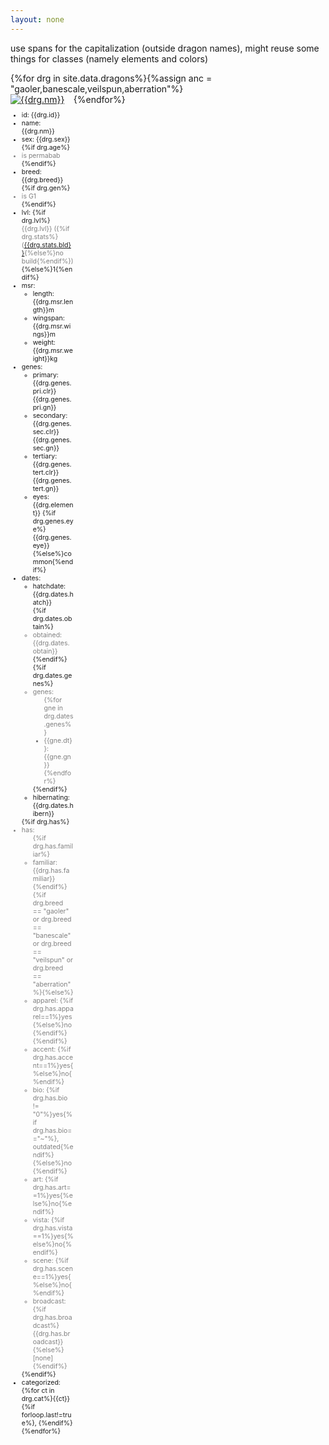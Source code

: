 ```yaml
---
layout: none
---
```

<style>.opt{color:#808080;}
figure{margin:0; width:20%;} #box{display:flex; flex-wrap:wrap;}
figcaption{font-size:.75em;}

/*color hell; generated courtesy https://flightrising.fandom.com/wiki/Colors + concatenate on google sheets*/
.c1{background:#FFFDEA;color:#000;} /*Maize*/
.c2{background:#FFEFDC;color:#000;} /*Cream*/
.c3{background:#D8D6CD;color:#000;} /*Antique*/
.c4{background:#FFFFFF;color:#000;} /*White*/
.c5{background:#D8D7D8;color:#000;} /*Moon*/
.c6{background:#F1F3FF;color:#000;} /*Ice*/
.c7{background:#E1DFFF;color:#000;} /*Orca*/
.c8{background:#C8BECE;color:#000;} /*Platinum*/
.c9{background:#BBBABF;color:#000;} /*Silver*/
.c10{background:#9D9D9F;color:#000;} /*Dust*/
.c11{background:#808080;color:#000;} /*Grey*/
.c12{background:#9494A9;color:#000;} /*Smoke*/
.c13{background:#545365;color:#fff;} /*Gloom*/
.c14{background:#413C40;color:#fff;} /*Lead*/
.c15{background:#4D484F;color:#fff;} /*Shale*/
.c16{background:#636268;color:#fff;} /*Flint*/
.c17{background:#555555;color:#fff;} /*Charcoal*/
.c18{background:#4B4946;color:#fff;} /*Coal*/
.c19{background:#352C27;color:#fff;} /*Oilslick*/
.c20{background:#333333;color:#fff;} /*Black*/
.c21{background:#1D2224;color:#fff;} /*Obsidian*/
.c22{background:#252A24;color:#fff;} /*Eldritch*/
.c23{background:#292B38;color:#fff;} /*Midnight*/
.c24{background:#3A2E44;color:#fff;} /*Shadow*/
.c25{background:#4C2A4F;color:#fff;} /*Blackberry*/
.c26{background:#6E235D;color:#fff;} /*Mulberry*/
.c27{background:#863290;color:#fff;} /*Plum*/
.c28{background:#724D79;color:#fff;} /*Wisteria*/
.c29{background:#8F7C8B;color:#000;} /*Thistle*/
.c30{background:#A794B2;color:#000;} /*Fog*/
.c31{background:#E1CDFE;color:#000;} /*Mist*/
.c32{background:#CCA4E0;color:#000;} /*Lavender*/
.c33{background:#9778BE;color:#000;} /*Heather*/
.c34{background:#A261CF;color:#000;} /*Purple*/
.c35{background:#DA4FFF;color:#000;} /*Orchid*/
.c36{background:#993BD1;color:#fff;} /*Amethyst*/
.c37{background:#7930B5;color:#fff;} /*Nightshade*/
.c38{background:#643F9C;color:#fff;} /*Violet*/
.c39{background:#580FC0;color:#fff;} /*Grape*/
.c40{background:#4D2C89;color:#fff;} /*Royal*/
.c41{background:#3F2B66;color:#fff;} /*Eggplant*/
.c42{background:#525195;color:#fff;} /*Iris*/
.c43{background:#757ADB;color:#fff;} /*Storm*/
.c44{background:#484AA1;color:#fff;} /*Twilight*/
.c45{background:#2D237A;color:#fff;} /*Indigo*/
.c46{background:#0D0A5B;color:#fff;} /*Sapphire*/
.c47{background:#212B5F;color:#fff;} /*Navy*/
.c48{background:#013485;color:#fff;} /*Cobalt*/
.c49{background:#1C51E7;color:#fff;} /*Ultramarine*/
.c50{background:#324BA9;color:#fff;} /*Blue*/
.c51{background:#4866D5;color:#fff;} /*Periwinkle*/
.c52{background:#2F83FF;color:#000;} /*Lapis*/
.c53{background:#6394DD;color:#000;} /*Splash*/
.c54{background:#76A8FF;color:#000;} /*Cornflower*/
.c55{background:#AEC8FF;color:#000;} /*Sky*/
.c56{background:#7895C1;color:#000;} /*Stonewash*/
.c57{background:#444F69;color:#fff;} /*Overcast*/
.c58{background:#556979;color:#fff;} /*Steel*/
.c59{background:#2F4557;color:#fff;} /*Denim*/
.c60{background:#0D1E25;color:#fff;} /*Abyss*/
.c61{background:#0B2D46;color:#fff;} /*Phthalo*/
.c62{background:#0A3D67;color:#fff;} /*Azure*/
.c63{background:#0086CE;color:#000;} /*Caribbean*/
.c64{background:#2B768F;color:#fff;} /*Teal*/
.c65{background:#00B4D5;color:#000;} /*Cerulean*/
.c66{background:#00FFF1;color:#000;} /*Cyan*/
.c67{background:#9AEAEF;color:#000;} /*Robin*/
.c68{background:#72C4C4;color:#000;} /*Aqua*/
.c69{background:#3CA2A4;color:#000;} /*Turquoise*/
.c70{background:#8DBCB4;color:#000;} /*Spruce*/
.c71{background:#E2FFE6;color:#000;} /*Pistachio*/
.c72{background:#B2E2BD;color:#000;} /*Seafoam*/
.c73{background:#9AFFC7;color:#000;} /*Mint*/
.c74{background:#61AB89;color:#000;} /*Jade*/
.c75{background:#148E67;color:#fff;} /*Spearmint*/
.c76{background:#005D48;color:#fff;} /*Thicket*/
.c77{background:#1F483A;color:#fff;} /*Peacock*/
.c78{background:#20603F;color:#fff;} /*Emerald*/
.c79{background:#236825;color:#fff;} /*Shamrock*/
.c80{background:#1E361A;color:#fff;} /*Jungle*/
.c81{background:#1E2716;color:#fff;} /*Hunter*/
.c82{background:#425035;color:#fff;} /*Forest*/
.c83{background:#51684C;color:#fff;} /*Camo*/
.c84{background:#97AF8B;color:#fff;} /*Algae*/
.c85{background:#687F67;color:#000;} /*Swamp*/
.c86{background:#567C34;color:#fff;} /*Avocado*/
.c87{background:#629C3F;color:#000;} /*Green*/
.c88{background:#7ECE73;color:#000;} /*Fern*/
.c89{background:#9BFF9D;color:#000;} /*Mantis*/
.c90{background:#8ECE56;color:#000;} /*Pear*/
.c91{background:#A5E32D;color:#000;} /*Leaf*/
.c92{background:#C6FF00;color:#000;} /*Radioactive*/
.c93{background:#D1E572;color:#000;} /*Honeydew*/
.c94{background:#E8FCB4;color:#000;} /*Peridot*/
.c95{background:#B4CD3D;color:#000;} /*Chartreuse*/
.c96{background:#A9A032;color:#000;} /*Spring*/
.c97{background:#828335;color:#fff;} /*Crocodile*/
.c98{background:#697135;color:#fff;} /*Olive*/
.c99{background:#4B4420;color:#fff;} /*Murk*/
.c100{background:#7E7645;color:#fff;} /*Moss*/
.c101{background:#BEA55D;color:#000;} /*Goldenrod*/
.c102{background:#C18E1B;color:#000;} /*Amber*/
.c103{background:#D1B300;color:#000;} /*Honey*/
.c104{background:#FFE63B;color:#000;} /*Lemon*/
.c105{background:#F9E255;color:#000;} /*Yellow*/
.c106{background:#F7FF6F;color:#000;} /*Grapefruit*/
.c107{background:#FFEC80;color:#000;} /*Banana*/
.c108{background:#EDE8B0;color:#000;} /*Sanddollar*/
.c109{background:#FDE9AC;color:#000;} /*Flaxen*/
.c110{background:#FFD297;color:#000;} /*Ivory*/
.c111{background:#F6BF6C;color:#000;} /*Buttercup*/
.c112{background:#E8AF49;color:#000;} /*Gold*/
.c113{background:#D1B045;color:#000;} /*Metals*/
.c114{background:#FFB53C;color:#000;} /*Marigold*/
.c115{background:#FA912B;color:#000;} /*Sunshine*/
.c116{background:#FF8500;color:#000;} /*Saffron*/
.c117{background:#FFA147;color:#000;} /*Sunset*/
.c118{background:#FFB576;color:#000;} /*Peach*/
.c119{background:#FF984F;color:#000;} /*Cantaloupe*/
.c120{background:#D5602B;color:#000;} /*Orange*/
.c121{background:#B2560D;color:#fff;} /*Bronze*/
.c122{background:#B24407;color:#fff;} /*Terracotta*/
.c123{background:#FF5500;color:#fff;} /*Carrot*/
.c124{background:#EF5C23;color:#fff;} /*Fire*/
.c125{background:#FF6841;color:#fff;} /*Pumpkin*/
.c126{background:#FF7360;color:#fff;} /*Tangerine*/
.c127{background:#C15A39;color:#fff;} /*Cinnamon*/
.c128{background:#C47149;color:#fff;} /*Caramel*/
.c129{background:#B27749;color:#fff;} /*Sand*/
.c130{background:#C3996F;color:#fff;} /*Tan*/
.c131{background:#CABBA2;color:#000;} /*Beige*/
.c132{background:#827A64;color:#fff;} /*Stone*/
.c133{background:#6D675B;color:#fff;} /*Taupe*/
.c134{background:#564D48;color:#fff;} /*Slate*/
.c135{background:#766259;color:#fff;} /*Driftwood*/
.c136{background:#977B6C;color:#000;} /*Latte*/
.c137{background:#774840;color:#fff;} /*Dirt*/
.c138{background:#603E3D;color:#fff;} /*Clay*/
.c139{background:#57372C;color:#fff;} /*Sable*/
.c140{background:#301E1A;color:#fff;} /*Umber*/
.c141{background:#5A4534;color:#fff;} /*Soil*/
.c142{background:#72573A;color:#fff;} /*Hickory*/
.c143{background:#855B33;color:#fff;} /*Tarnish*/
.c144{background:#91532A;color:#fff;} /*Ginger*/
.c145{background:#8E5B3F;color:#fff;} /*Brown*/
.c146{background:#563012;color:#fff;} /*Chocolate*/
.c147{background:#7B3C1D;color:#fff;} /*Auburn*/
.c148{background:#A44B28;color:#fff;} /*Copper*/
.c149{background:#8B3220;color:#fff;} /*Rust*/
.c150{background:#BA311C;color:#fff;} /*Tomato*/
.c151{background:#E22D18;color:#fff;} /*Vermilion*/
.c152{background:#CE000D;color:#fff;} /*Ruby*/
.c153{background:#AA0024;color:#fff;} /*Cherry*/
.c154{background:#850012;color:#fff;} /*Crimson*/
.c155{background:#581014;color:#fff;} /*Garnet*/
.c156{background:#2D0102;color:#fff;} /*Sanguine*/
.c157{background:#451717;color:#fff;} /*Blood*/
.c158{background:#652127;color:#fff;} /*Maroon*/
.c159{background:#8C272D;color:#fff;} /*Berry*/
.c160{background:#C1272D;color:#fff;} /*Red*/
.c161{background:#DF3236;color:#fff;} /*Strawberry*/
.c162{background:#A12928;color:#fff;} /*Cerise*/
.c163{background:#B13A3A;color:#fff;} /*Carmine*/
.c164{background:#9A534D;color:#fff;} /*Brick*/
.c165{background:#CC6F6F;color:#000;} /*Coral*/
.c166{background:#FEA0A0;color:#000;} /*Blush*/
.c167{background:#EB799A;color:#000;} /*Cottoncandy*/
.c168{background:#DB518D;color:#000;} /*Watermelon*/
.c169{background:#E934AA;color:#000;} /*Magenta*/
.c170{background:#E7008B;color:#000;} /*Fuchsia*/
.c171{background:#8A024A;color:#fff;} /*Raspberry*/
.c172{background:#4D0F28;color:#fff;} /*Wine*/
.c173{background:#9C4975;color:#fff;} /*Mauve*/
.c174{background:#E77FBF;color:#000;} /*Pink*/
.c175{background:#E5A9FF;color:#000;} /*Bubblegum*/
.c176{background:#FFD6F6;color:#000;} /*Rose*/
.c177{background:#FBEDFA;color:#000;} /*Pearl*/</style>

use spans for the capitalization (outside dragon names), might reuse some things for classes (namely elements and colors)

<div id="box">{%for drg in site.data.dragons%}{%assign anc = "gaoler,banescale,veilspun,aberration"%}<figure><a href="https://www1.flightrising.com/dragon/{{drg.id}}"><img src="{%include url.html%}/assets/img/dragons/{{drg.id}}-av.png" alt="{{drg.nm}}"/></a><figcaption><ul>
	<li>id: {{drg.id}}</li>
	<li>name: {{drg.nm}}</li>
	<li>sex: {{drg.sex}}</li>
	{%if drg.age%}<li class="opt">is permabab</li>{%endif%}
	<li>breed: {{drg.breed}}</li>
	{%if drg.gen%}<li class="opt">is G1</li>{%endif%}
	<li>lvl: {%if drg.lvl%}<span class="opt">{{drg.lvl}} ({%if drg.stats%} (<a href="https://www1.flightrising.com/forums/{{drg.stats.lnk}}">{{drg.stats.bld}}</a>{%else%}no build{%endif%})</span>{%else%}1{%endif%}</li>
	<li>msr:
		<ul><li>length: {{drg.msr.length}}m</li>
		<li>wingspan: {{drg.msr.wings}}m</li>
		<li>weight: {{drg.msr.weight}}kg</li></ul></li>
	<li>genes:
		<ul><li class="c{{drg.genes.pri.num}}">primary: {{drg.genes.pri.clr}} {{drg.genes.pri.gn}}</li>
		<li class="c{{drg.genes.sec.num}}">secondary: {{drg.genes.sec.clr}} {{drg.genes.sec.gn}}</li>
		<li class="c{{drg.genes.tert.num}}">tertiary: {{drg.genes.tert.clr}} {{drg.genes.tert.gn}}</li>
		<li>eyes: {{drg.element}} {%if drg.genes.eye%} {{drg.genes.eye}}{%else%}common{%endif%}</li></ul></li>
	<li>dates:
		<ul><li>hatchdate: {{drg.dates.hatch}}</li>
		{%if drg.dates.obtain%}<li class="opt">obtained: {{drg.dates.obtain}}</li>{%endif%}
		{%if drg.dates.genes%}<li class="opt">genes:
			<ul>{%for gne in drg.dates.genes%}<li>{{gne.dt}}: {{gne.gn}}</li>{%endfor%}</ul></li>{%endif%}
		<li>hibernating: {{drg.dates.hibern}}</li></ul></li>
	{%if drg.has%}<li class="opt">has:<ul>
		{%if drg.has.familiar%}<li>familiar: {{drg.has.familiar}}</li>{%endif%}
		{%if drg.breed == "gaoler" or drg.breed == "banescale" or drg.breed == "veilspun" or drg.breed == "aberration"%}{%else%}<li>apparel: {%if drg.has.apparel==1%}yes{%else%}no{%endif%}</li>{%endif%}
		<li>accent: {%if drg.has.accent==1%}yes{%else%}no{%endif%}</li>
		<li>bio: {%if drg.has.bio != "0"%}yes{%if drg.has.bio=="~"%}, outdated{%endif%}{%else%}no{%endif%}</li>
		<li>art: {%if drg.has.art==1%}yes{%else%}no{%endif%}</li>
		<li>vista: {%if drg.has.vista==1%}yes{%else%}no{%endif%}</li>
		<li>scene: {%if drg.has.scene==1%}yes{%else%}no{%endif%}</li>
		<li>broadcast: {%if drg.has.broadcast%}{{drg.has.broadcast}}{%else%}[none]{%endif%}</li>
	</ul></li>{%endif%}<!--/has-->
	<li>categorized: {%for ct in drg.cat%}{{ct}}{%if forloop.last!=true%}, {%endif%}{%endfor%}</li>
</ul></figcaption></figure>{%endfor%}</div>